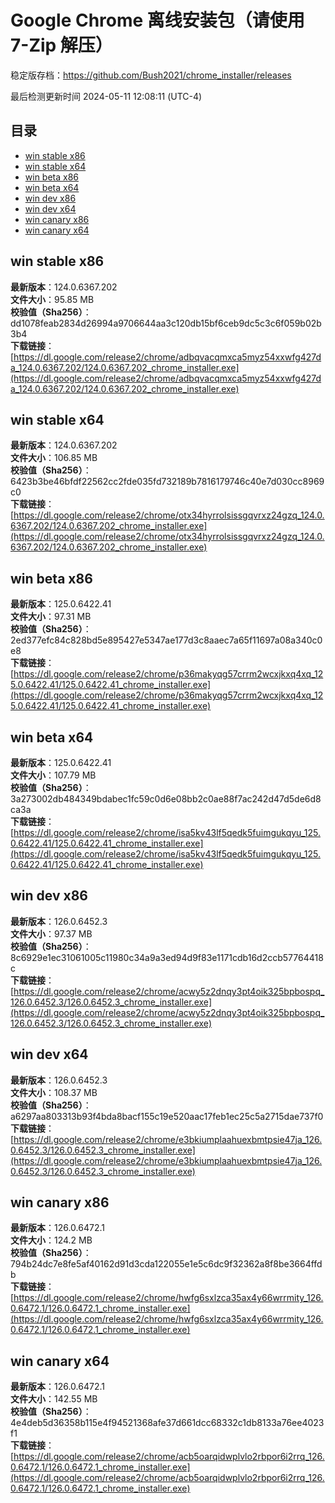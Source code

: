 # Google Chrome 离线安装包（请使用 7-Zip 解压）
稳定版存档：<https://github.com/Bush2021/chrome_installer/releases>

最后检测更新时间
2024-05-11 12:08:11 (UTC-4)


## 目录
* [win stable x86](https://github.com/Bush2021/chrome_installer?tab=readme-ov-file#win-stable-x86)
* [win stable x64](https://github.com/Bush2021/chrome_installer?tab=readme-ov-file#win-stable-x64)
* [win beta x86](https://github.com/Bush2021/chrome_installer?tab=readme-ov-file#win-beta-x86)
* [win beta x64](https://github.com/Bush2021/chrome_installer?tab=readme-ov-file#win-beta-x64)
* [win dev x86](https://github.com/Bush2021/chrome_installer?tab=readme-ov-file#win-dev-x86)
* [win dev x64](https://github.com/Bush2021/chrome_installer?tab=readme-ov-file#win-dev-x64)
* [win canary x86](https://github.com/Bush2021/chrome_installer?tab=readme-ov-file#win-canary-x86)
* [win canary x64](https://github.com/Bush2021/chrome_installer?tab=readme-ov-file#win-canary-x64)

## win stable x86
**最新版本**：124.0.6367.202  
**文件大小**：95.85 MB  
**校验值（Sha256）**：dd1078feab2834d26994a9706644aa3c120db15bf6ceb9dc5c3c6f059b02b3b4  
**下载链接**：[https://dl.google.com/release2/chrome/adbqvacqmxca5myz54xxwfg427da_124.0.6367.202/124.0.6367.202_chrome_installer.exe](https://dl.google.com/release2/chrome/adbqvacqmxca5myz54xxwfg427da_124.0.6367.202/124.0.6367.202_chrome_installer.exe)  

## win stable x64
**最新版本**：124.0.6367.202  
**文件大小**：106.85 MB  
**校验值（Sha256）**：6423b3be46bfdf22562cc2fde035fd732189b7816179746c40e7d030cc8969c0  
**下载链接**：[https://dl.google.com/release2/chrome/otx34hyrrolsissgqvrxz24gzq_124.0.6367.202/124.0.6367.202_chrome_installer.exe](https://dl.google.com/release2/chrome/otx34hyrrolsissgqvrxz24gzq_124.0.6367.202/124.0.6367.202_chrome_installer.exe)  

## win beta x86
**最新版本**：125.0.6422.41  
**文件大小**：97.31 MB  
**校验值（Sha256）**：2ed377efc84c828bd5e895427e5347ae177d3c8aaec7a65f11697a08a340c0e8  
**下载链接**：[https://dl.google.com/release2/chrome/p36makyqg57crrm2wcxjkxq4xq_125.0.6422.41/125.0.6422.41_chrome_installer.exe](https://dl.google.com/release2/chrome/p36makyqg57crrm2wcxjkxq4xq_125.0.6422.41/125.0.6422.41_chrome_installer.exe)  

## win beta x64
**最新版本**：125.0.6422.41  
**文件大小**：107.79 MB  
**校验值（Sha256）**：3a273002db484349bdabec1fc59c0d6e08bb2c0ae88f7ac242d47d5de6d8ca3a  
**下载链接**：[https://dl.google.com/release2/chrome/isa5kv43lf5qedk5fuimgukqyu_125.0.6422.41/125.0.6422.41_chrome_installer.exe](https://dl.google.com/release2/chrome/isa5kv43lf5qedk5fuimgukqyu_125.0.6422.41/125.0.6422.41_chrome_installer.exe)  

## win dev x86
**最新版本**：126.0.6452.3  
**文件大小**：97.37 MB  
**校验值（Sha256）**：8c6929e1ec31061005c11980c34a9a3ed94d9f83e1171cdb16d2ccb57764418c  
**下载链接**：[https://dl.google.com/release2/chrome/acwy5z2dnqy3pt4oik325bpbospq_126.0.6452.3/126.0.6452.3_chrome_installer.exe](https://dl.google.com/release2/chrome/acwy5z2dnqy3pt4oik325bpbospq_126.0.6452.3/126.0.6452.3_chrome_installer.exe)  

## win dev x64
**最新版本**：126.0.6452.3  
**文件大小**：108.37 MB  
**校验值（Sha256）**：a6297aa803313b93f4bda8bacf155c19e520aac17feb1ec25c5a2715dae737f0  
**下载链接**：[https://dl.google.com/release2/chrome/e3bkiumplaahuexbmtpsie47ja_126.0.6452.3/126.0.6452.3_chrome_installer.exe](https://dl.google.com/release2/chrome/e3bkiumplaahuexbmtpsie47ja_126.0.6452.3/126.0.6452.3_chrome_installer.exe)  

## win canary x86
**最新版本**：126.0.6472.1  
**文件大小**：124.2 MB  
**校验值（Sha256）**：794b24dc7e8fe5af40162d91d3cda122055e1e5c6dc9f32362a8f8be3664ffdb  
**下载链接**：[https://dl.google.com/release2/chrome/hwfg6sxlzca35ax4y66wrrmity_126.0.6472.1/126.0.6472.1_chrome_installer.exe](https://dl.google.com/release2/chrome/hwfg6sxlzca35ax4y66wrrmity_126.0.6472.1/126.0.6472.1_chrome_installer.exe)  

## win canary x64
**最新版本**：126.0.6472.1  
**文件大小**：142.55 MB  
**校验值（Sha256）**：4e4deb5d36358b115e4f94521368afe37d661dcc68332c1db8133a76ee4023f1  
**下载链接**：[https://dl.google.com/release2/chrome/acb5oarqidwplvlo2rbpor6i2rrq_126.0.6472.1/126.0.6472.1_chrome_installer.exe](https://dl.google.com/release2/chrome/acb5oarqidwplvlo2rbpor6i2rrq_126.0.6472.1/126.0.6472.1_chrome_installer.exe)  

